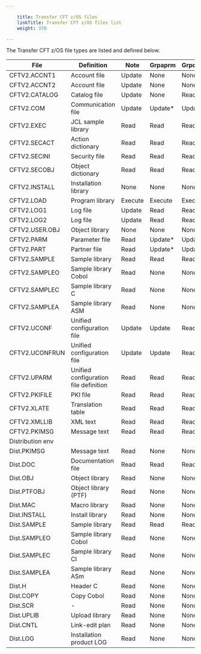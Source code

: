```yaml
---

    title: Transfer CFT z/OS files 
    linkTitle: Transfer CFT z/OS files list
    weight: 370

---
```

The Transfer CFT z/OS file types are listed and defined below.


| File  | Definition  | Note  | Grpaprm  | Grpdesk  | Grptrf  |
| --- | --- | --- | --- | --- | --- |
| CFTV2.ACCNT1 | Account file | Update | None | None | None |
| CFTV2.ACCNT2 | Account file | Update | None | None | None |
| CFTV2.CATALOG | Catalog file | Update | None | Read* | Read* |
| CFTV2.COM | Communication file | Update | Update* | Update* | Update* |
| CFTV2.EXEC | JCL sample library | Read | Read | Read | Read |
| CFTV2.SECACT | Action dictionary | Read | Read | Read | Read |
| CFTV2.SECINI | Security file | Read | Read | Read | Read |
| CFTV2.SECOBJ | Object dictionary | Read | Read | Read | Read |
| CFTV2.INSTALL | Installation library | None | None | None | None |
| CFTV2.LOAD | Program library | Execute | Execute | Execute | Execute |
| CFTV2.LOG1 | Log file | Update | Read | Read | Read |
| CFTV2.LOG2 | Log file | Update | Read | Read | Read |
| CFTV2.USER.OBJ | Object library | None | None | None | None |
| CFTV2.PARM | Parameter file | Read | Update* | Update* | None |
| CFTV2.PART | Partner file | Read | Update* | Update* | None |
| CFTV2.SAMPLE | Sample library | Read | Read | Read | Read |
| CFTV2.SAMPLEO | Sample library Cobol | Read | None | None | None |
| CFTV2.SAMPLEC | Sample library C | Read | None | None | None |
| CFTV2.SAMPLEA | Sample library ASM | Read | None | None | None |
| CFTV2.UCONF | Unified configuration file | Update | Update | Read | Read |
| CFTV2.UCONFRUN  | Unified configuration file  | Update  | Update  | Read  | Read  |
| CFTV2.UPARM | Unified configuration file definition | Read | Read | Read | Read |
| CFTV2.PKIFILE | PKI file | Read | Read | Read | Read |
| CFTV2.XLATE | Translation table | Read | Read | Read | Read |
| CFTV2.XMLLIB | XML text | Read | Read | Read | Read |
| CFTV2.PKIMSG | Message text | Read | Read | Read | Read |
| Distribution env |   |   |   |   |   |
| Dist.PKIMSG  | Message text  | Read | None | None | None |
| Dist.DOC | Documentation file | Read | Read | Read | Read |
| Dist.OBJ | Object library | Read | None | None | None |
| Dist.PTFOBJ | Object library (PTF) | Read | None | None | None |
| Dist.MAC | Macro library | Read | None | None | None |
| Dist.INSTALL | Install library | Read | None | None | None |
| Dist.SAMPLE | Sample library | Read | Read | Read | Read |
| Dist.SAMPLEO | Sample library Cobol | Read | None | None | None |
| Dist.SAMPLEC | Sample library Cl | Read | None | None | None |
| Dist.SAMPLEA | Sample library ASm | Read | None | None | None |
| Dist.H | Header C | Read | None | None | None |
| Dist.COPY | Copy Cobol | Read | None | None | None |
| Dist.SCR | - | Read | None | None | None |
| Dist.UPLIB | Upload library | Read | None | None | None |
| Dist.CNTL | Link-edit plan | Read | None | None | None |
| Dist.LOG | Installation product LOG | Read | None | None | None |

